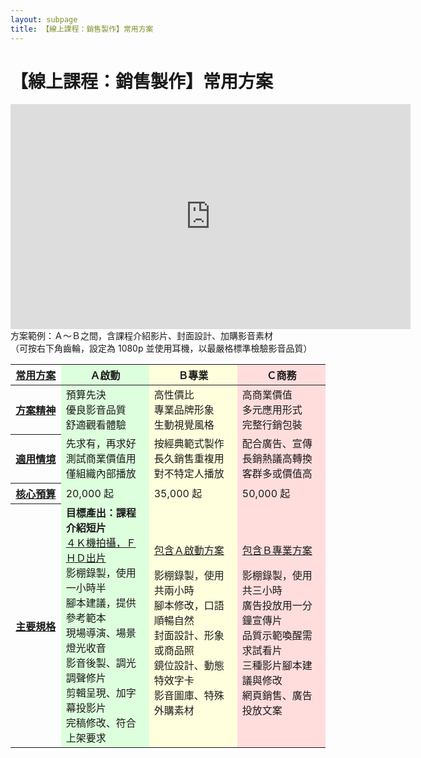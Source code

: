 ```yaml
---
layout: subpage
title: 【線上課程：銷售製作】常用方案
---
```





# 【線上課程：銷售製作】常用方案


<p class="video-iframe"><iframe width="640" height="360" src="https://www.youtube.com/embed/9iYhUHf3a3w?rel=0&amp;showinfo=0" frameborder="0" allow="autoplay; encrypted-media" allowfullscreen></iframe>方案範例：Ａ～Ｂ之間，含課程介紹影片、封面設計、加購影音素材<br/>（可按右下角齒輪，設定為 1080p 並使用耳機，以最嚴格標準檢驗影音品質）</p>

<table class="table table-bordered table-hover plan-features">
	<colgroup>
		<col span="1" width="16%">
		<col span="1" width="28%" style="background-color:#DDFFDD;">
		<col span="1" width="28%" style="background-color:#FFFFDD;">
		<col span="1" width="28%" style="background-color:#FFDDDD;">
	</colgroup>
	<thead style="vertical-align:middle;">
		<tr>
			<th><a href="#" class="tooltip-text" data-placement="right" data-toggle="tooltip" title="可客製調整：先設定預算、再討論規格">
				常用方案</a>
			</th>
			<!-- <th data-container="body" data-toggle="popover" data-placement="top" title="titles" data-content="Vivamus sagittis lacus vel augue laoreet rutrum faucibus.">
				Ａ啟動 <img src="/img/icon_info_noun_5745_cc.png" style="height:20px;position:relative;top:-2px;" /> -->
			<th>Ａ啟動</th>
			<th>Ｂ專業</th>
			<th>Ｃ商務</th>
			<!--	<th>Ｃ商務</th> -->
		</tr>
	</thead>
	<tbody>
		<tr>
			<th><a href="#" class="tooltip-text" data-placement="right" data-toggle="tooltip" title="方案設計精神、將為您創造的最主要價值">
				方案精神</a>
			</th>
			<td>預算先決<br/>優良影音品質<br/>舒適觀看體驗<br/></td>
			<td>高性價比<br/>專業品牌形象<br/>生動視覺風格<br/></td>
			<td>高商業價值<br/>多元應用形式<br/>完整行銷包裝<br/></td>
			<!-- <td>顧問工作會議<br/>協同創作內容<br/>規劃應用流程<br/></td> -->
		</tr>
		<tr>
			<th><a href="#" class="tooltip-text" data-placement="right" data-toggle="tooltip" title="若您符合其中任一種情境描述，可能適用該方案">
				適用情境</a>
			</th>
			<td>先求有，再求好<br/>測試商業價值用<br/>僅組織內部播放<br/></td>
			<td>按經典範式製作<br/>長久銷售重複用<br/>對不特定人播放<br/></td>
			<td>配合廣告、宣傳<br/>長銷熱議高轉換<br/>客群多或價值高<br/></td>
			<!--	<td>按需求量身設計<br/>為商務目標服務<br/>客群多或價值高<br/></td> -->
		</tr>
		<tr>
			<th><a href="#" class="tooltip-text" data-placement="right" data-toggle="tooltip" title="先設定預算：從核心預算開始，以 5,000 為單位往上加，可追加選用服務、提昇製作品質、專案修改彈性">
				核心預算</a>
			</th>
			<td>20,000 起</td>
			<td>35,000 起</td>
			<td>50,000 起</td>
		</tr>
		<tr class="sm">
			<th><a href="#" class="tooltip-text" data-placement="right" data-toggle="tooltip" title="核心預算已可使用所有主要規格，BOOKSHOW 仍會視專案特性，彈性調整規格項目的品質、或尚未指定的數量；當然您也可以提出「比較重視、可以刪除」的項目，讓預算更準確分配到刀口上">
				主要規格</a>
			</th>
			<td>	
				<b>目標產出：課程介紹短片</b><br/>
				<a href="#" class="tooltip-text" data-placement="right" data-toggle="tooltip" title="預設影片格式：*.mp4 / Full HD 1920x1080p H.264 AVC / 2ch 48kHz 16-bit aac">４Ｋ機拍攝，ＦＨＤ出片</a><br/>
				影棚錄製，使用一小時半<br/>
				腳本建議，提供參考範本<br/>
				現場導演、場景燈光收音<br/>
				影音後製、調光調聲修片<br/>
				剪輯呈現、加字幕投影片<br/>
				完稿修改、符合上架要求<br/>
			</td>
			<td>
				<p><ins>包含Ａ啟動方案</ins></p>
				影棚錄製，使用共兩小時<br/>
				腳本修改，口語順暢自然<br/>
				封面設計、形象或商品照<br/>
				鏡位設計、動態特效字卡<br/>
				影音圖庫、特殊外購素材<br/>
			</td>
			<td>
				<p><ins>包含Ｂ專業方案</ins></p>
				影棚錄製，使用共三小時<br/>
				廣告投放用一分鐘宣傳片<br/>
				品質示範喚醒需求試看片<br/>
				三種影片腳本建議與修改<br/>
				網頁銷售、廣告投放文案<br/>
			</td>
		</tr>
<!--
		<tr class="sm" style="background-color:#DDDDFF;">
			<th><a href="#" class="tooltip-text" data-placement="right" data-toggle="tooltip" title="工具提示文字">
				選用服務</a>
			</th>
			<td colspan="3">12341234<br/>asdfasdf</td>	
		</tr>
-->
	</tbody>
</table>


<script>
$(function () {
  $('[data-toggle="tooltip"]').tooltip()
});
</script>



<!--

### 這是 h3

<p class="video-iframe"><iframe width="640" height="360" src="https://www.youtube.com/embed/9iYhUHf3a3w?rel=0&amp;showinfo=0" frameborder="0" allow="autoplay; encrypted-media" allowfullscreen></iframe>方案範例：課程介紹影片、課程封面視覺、外購影音素材<br/>（可按右下角齒輪，設定為 1080p 並使用耳機，以最嚴格標準檢驗影音品質）</p>

#### 這是 h4

內文就這麼大

-	一二三四 
-	一二三四 
-	{:.multiline}
	**第一行要粗體**  
	第二行普通文字
-	三二三四
-	四二三四
-	 {:.multiline}  
	**五二三四**  
	六二三四  

七[連結][]四
八[再連](http://bookshow.tw/2)四

[連結]: http://bookshow.tw/1



*一星斜體 em*  
**二星粗體 strong**  
***三星粗斜體 strong em***

-->

